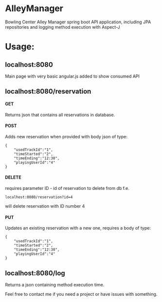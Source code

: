 # AlleyManager

Bowling Center Alley Manager spring boot API application, including JPA repositories and logging method execution with Aspect-J

# Usage:


## localhost:8080

Main page with very basic angular.js added to show consumed API

## localhost:8080/reservation

#### GET
Returns json that contains all reservations in database.

#### POST
Adds new reservation when provided with body json of type:
```
{
	"usedTrackId":"1",
	"timeStarted":"2",
	"timeEnding":"12:30",
	"playingUserId":"4"
}
```
#### DELETE
requires parameter ID - id of reservation to delete from db f.e.
```
localhost:8080/reservation?id=4
```
will delete reservation with ID number 4

#### PUT
Updates an existing reservation with a new one, requires a body of type: 
```
{
	"usedTrackId":"1",
	"timeStarted":"2",
	"timeEnding":"12:30",
	"playingUserId":"4"
}
```

## localhost:8080/log
Returns a json containing method execution time.


Feel free to contact me if you need a project or have issues with something.

